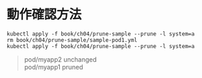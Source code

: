 # 動作確認方法

```
kubectl apply -f book/ch04/prune-sample --prune -l system=a
rm book/ch04/prune-sample/sample-pod1.yml
kubectl apply -f book/ch04/prune-sample --prune -l system=a
```

> pod/myapp2 unchanged <br>
> pod/myapp1 pruned
